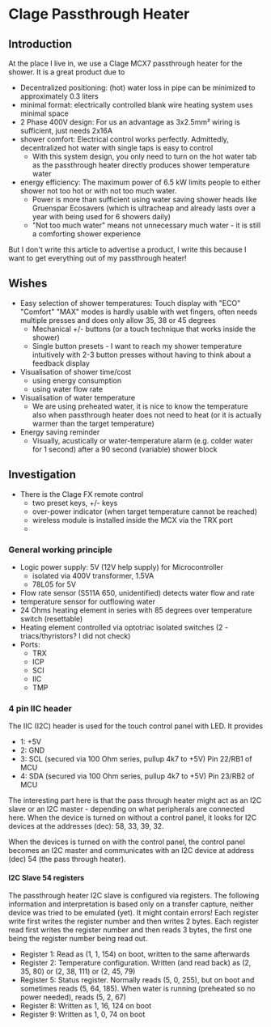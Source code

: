# Clage Passthrough Heater

## Introduction

At the place I live in, we use a Clage MCX7 passthrough heater for the shower.
It is a great product due to

  * Decentralized positioning: (hot) water loss in pipe can be minimized to approximately 0.3 liters
  * minimal format: electrically controlled blank wire heating system uses minimal space
  * 2 Phase 400V design: For us an advantage as 3x2.5mm² wiring is sufficient, just needs 2x16A
  * shower comfort: Electrical control works perfectly. Admittedly, decentralized hot water with single taps is easy to control
    * With this system design, you only need to turn on the hot water tab as the passthrough heater directly produces shower temperature water
  * energy efficiency: The maximum power of 6.5 kW limits people to either shower not too hot or with not too much water.
    * Power is more than sufficient using water saving shower heads like Gruenspar Ecosavers (which is ultracheap and already lasts over a year with being used for 6 showers daily)
    * "Not too much water" means not unnecessary much water - it is still a comforting shower experience

But I don't write this article to advertise a product, I write this because I want to get everything out of my passthrough heater!

## Wishes

  * Easy selection of shower temperatures: Touch display with "ECO" "Comfort" "MAX" modes is hardly usable with wet fingers, often needs multiple presses and does only allow 35, 38 or 45 degrees
    * Mechanical +/- buttons (or a touch technique that works inside the shower)
    * Single button presets - I want to reach my shower temperature intuitively with 2-3 button presses without having to think about a feedback display
  * Visualisation of shower time/cost
    * using energy consumption
    * using water flow rate
  * Visualisation of water temperature
    * We are using preheated water, it is nice to know the temperature also when passthrough heater does not need to heat (or it is actually warmer than the target temperature)
  * Energy saving reminder
    * Visually, acustically or water-temperature alarm (e.g. colder water for 1 second) after a 90 second (variable) shower block


## Investigation

  * There is the Clage FX remote control
    * two preset keys, +/- keys
    * over-power indicator (when target temperature cannot be reached)
    * wireless module is installed inside the MCX via the TRX port
    * 
 
### General working principle
 * Logic power supply: 5V (12V help supply) for Microcontroller
   * isolated via 400V transformer, 1.5VA
   * 78L05 for 5V
 * Flow rate sensor (S511A 650, unidentified) detects water flow and rate
 * temperature sensor for outflowing water
 * 24 Ohms heating element in series with 85 degrees over temperature switch (resettable)
 * Heating element controlled via optotriac isolated switches (2 - triacs/thyristors? I did not check)
 * Ports:
   * TRX
   * ICP
   * SCI
   * IIC
   * TMP

### 4 pin IIC header

The IIC (I2C) header is used for the touch control panel with LED. It provides

  * 1: +5V
  * 2: GND
  * 3: SCL (secured via 100 Ohm series, pullup 4k7 to +5V) Pin 22/RB1 of MCU
  * 4: SDA (secured via 100 Ohm series, pullup 4k7 to +5V) Pin 23/RB2 of MCU

The interesting part here is that the pass through heater might act as an I2C slave or an I2C master - depending on what peripherals are connected here.
When the device is turned on without a control panel, it looks for I2C devices at the addresses (dec): 58, 33, 39, 32. 

When the devices is turned on with the control panel, the control panel becomes an I2C master and communicates with an I2C device at address (dec) 54 (the pass through heater).

#### I2C Slave 54 registers

The passthrough heater I2C slave is configured via registers.
The following information and interpretation is based only on a transfer capture, neither device was tried to be emulated (yet). It might contain errors!
Each register write first writes the register number and then writes 2 bytes.
Each register read first writes the register number and then reads 3 bytes, the first one being the register number being read out.
  * Register 1: Read as (1, 1, 154) on boot, written to the same afterwards
  * Register 2: Temperature configuration. Written (and read back) as (2, 35, 80) or (2, 38, 111) or (2, 45, 79)
  * Register 5: Status register. Normally reads (5, 0, 255), but on boot and sometimes reads (5, 64, 185). When water is running (preheated so no power needed), reads (5, 2, 67)
  * Register 8: Written as 1, 16, 124 on boot
  * Register 9: Written as 1, 0, 74 on boot


